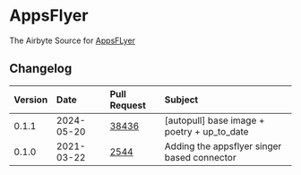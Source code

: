 # AppsFlyer

The Airbyte Source for [AppsFLyer](https://www.appsflyer.com/)

## Changelog

| Version | Date       | Pull Request                                           | Subject                                     |
| :------ | :--------- | :----------------------------------------------------- | :------------------------------------------ |
| 0.1.1 | 2024-05-20 | [38436](https://github.com/airbytehq/airbyte/pull/38436) | [autopull] base image + poetry + up_to_date |
| 0.1.0 | 2021-03-22 | [2544](https://github.com/airbytehq/airbyte/pull/2544) | Adding the appsflyer singer based connector |
